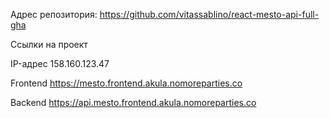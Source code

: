 Адрес репозитория: https://github.com/vitassablino/react-mesto-api-full-gha

Ссылки на проект

IP-адрес 158.160.123.47

Frontend https://mesto.frontend.akula.nomoreparties.co

Backend https://api.mesto.frontend.akula.nomoreparties.co